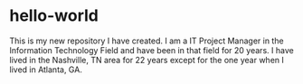 # hello-world
This is my new repository I have created. 
I am a IT Project Manager in the Information Technology Field and have been in that field for 20 years. I have lived in the Nashville, TN area for 22 years except for the one year when I lived in Atlanta, GA.
